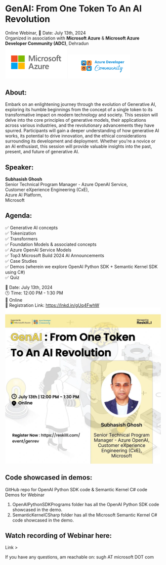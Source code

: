 # GenAI: From One Token To An AI Revolution
Online Webinar, 📅 Date: July 13th, 2024 <br>
Organized in association with <b>Microsoft Azure</b> & <b>Microsoft Azure Developer Community (ADC)</b>, Dehradun <br>
<img src="images/AzureLogo.png" width="200"> <img src="images/Azure Developer Community Logo.png" width="200">

## About:
Embark on an enlightening journey through the evolution of Generative AI, exploring its humble beginnings from the concept of a single token to its transformative impact on modern technology and society. This session will delve into the core principles of generative models, their applications across various industries, and the revolutionary advancements they have spurred. Participants will gain a deeper understanding of how generative AI works, its potential to drive innovation, and the ethical considerations surrounding its development and deployment. Whether you're a novice or an AI enthusiast, this session will provide valuable insights into the past, present, and future of generative AI.

## Speaker:
<b>Subhasish Ghosh</b> <br>
Senior Technical Program Manager - Azure OpenAI Service, <br>
Customer eXperience Engineering (CxE), <br>
Azure AI Platform, <br>
Microsoft

## Agenda:
✅ Generative AI concepts <br>
✅ Tokenization <br>
✅ Transformers <br>
✅ Foundation Models & associated concepts <br>
✅ Azure OpenAI Service Models <br>
✅ Top3 Microsoft Build 2024 AI Announcements <br>
✅ Case Studies <br>
✅ Demos (wherein we explore OpenAI Python SDK + Semantic Kernel SDK using C#) <br>
✅ Quiz <br>

📅 Date: July 13th, 2024 <br>
🕒 Time: 12:00 PM - 1:30 PM <br>
📍 Online <br>
🔗 Registration Link: https://lnkd.in/gUq4FwhW <br>
<img src="images/GenAI-OnlineWebinar-Poster.jpg" width="600">

## Code showcased in demos:
GitHub repo for OpenAI Python SDK code &amp; Semantic Kernel C# code Demos for Webinar <br>
1. OpenAIPythonSDKPrograms folder has all the OpenAI Python SDK code showcased in the demo. <br>
2. SemanticKernelCSharp folder has all the Microsoft Semantic Kernel C# code showcased in the demo.

## Watch recording of Webinar here:
Link > 
<br>

If you have any questions, am reachable on: sugh AT microsoft DOT com
